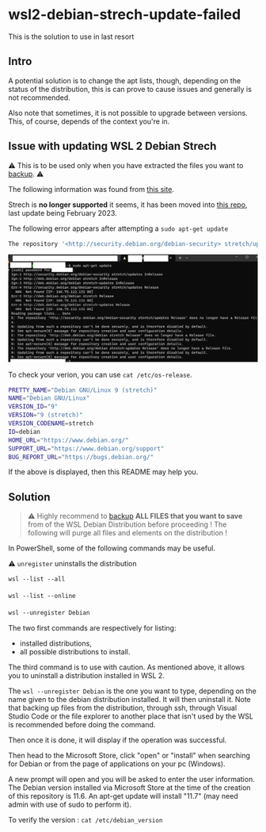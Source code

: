 # wsl2-debian-strech-update-failed

This is the solution to use in last resort

## Intro

A potential solution is to change the apt lists, though, depending on the status of the distribution, this is can prove to cause issues and generally is not recommended.

Also note that sometimes, it is not possible to upgrade between versions. This, of course, depends of the context you're in.

## Issue with updating WSL 2 Debian Strech

:warning: This is to be used only when you have extracted the files you want to [backup](#backup). :warning:

The following information was found from [this site](https://superuser.com/a/1766527).

Strech is **no longer supported** it seems, it has been moved into [this repo](http://security.debian.org/debian-security/zzz-dists/oldoldstable/updates/), last update being February 2023.

The following error appears after attempting a `sudo apt-get update`

```bash
The repository '<http://security.debian.org/debian-security> stretch/updates Release' does no longer have a Release file.
```

![Failed update of debian strech in WSL2](failed_update.png "Failed Update in Debian on WSL2")

To check your verion, you can use `cat /etc/os-release`.

```bash
PRETTY_NAME="Debian GNU/Linux 9 (stretch)"
NAME="Debian GNU/Linux"
VERSION_ID="9"
VERSION="9 (stretch)"
VERSION_CODENAME=stretch
ID=debian
HOME_URL="https://www.debian.org/"
SUPPORT_URL="https://www.debian.org/support"
BUG_REPORT_URL="https://bugs.debian.org/"
```

If the above is displayed, then this README may help you.

## Solution

> :warning: Highly recommend to [backup](#backup) **ALL FILES that you want to save** from of the WSL Debian Distribution before proceeding !
The following will purge all files and elements on the distribution !

In PowerShell, some of the following commands may be useful.

:warning: `unregister` uninstalls the distribution

```ps
wsl --list --all

wsl --list --online

wsl --unregister Debian
```

The two first commands are respectively for listing:

- installed distributions,
- all possible distributions to install.

The third command is to use with caution.
As mentioned above, it allows you to uninstall a distribution installed in WSL 2.

The `wsl --unregister Debian` is the one you want to type, depending on the name given to the debian distribution installed.
It will then uninstall it.
Note that backing up files from the distribution, through ssh, through Visual Studio Code or the file explorer to another place that isn't used by the WSL is recommended before doing the command. <a name="backup" />

Then once it is done, it will display if the operation was successful.

Then head to the Microsoft Store, click "open" or "install" when searching for Debian or from the page of applications on your pc (Windows).

A new prompt will open and you will be asked to enter the user information. The Debian version installed via Microsoft Store at the time of the creation of this repository is 11.6.
An apt-get update will install "11.7" (may need admin with use of sudo to perform it).

To verify the version : `cat /etc/debian_version`
